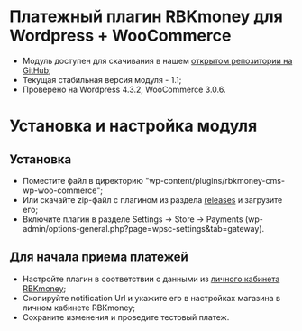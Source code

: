 # Платежный плагин RBKmoney для Wordpress + WooCommerce

- Модуль доступен для скачивания в нашем [открытом репозитории на GitHub](https://github.com/rbkmoney/rbkmoney-cms-wp-woo-commerce/releases/latest);
- Текущая стабильная версия модуля - 1.1;
- Проверено на Wordpress 4.3.2, WooCommerce 3.0.6.

# Установка и настройка модуля

## Установка

- Поместите файл в директорию "wp-content/plugins/rbkmoney-cms-wp-woo-commerce";
- Или скачайте zip-файл с плагином из раздела [releases](https://github.com/rbkmoney/rbkmoney-cms-wp-woo-commerce/releases) и загрузите его;
- Включите плагин в разделе Settings -> Store -> Payments (wp-admin/options-general.php?page=wpsc-settings&tab=gateway).

## Для начала приема платежей

- Настройте плагин в соответствии с данными из [личного кабинета RBKmoney](https://dashboard.rbk.money/);
- Скопируйте notification Url и укажите его в настройках магазина в личном кабинете RBKmoney;
- Сохраните изменения и проведите тестовый платеж.